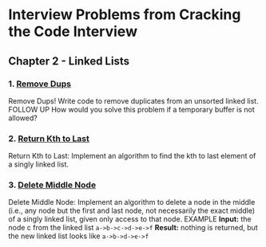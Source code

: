 # Interview Problems from Cracking the Code Interview

## Chapter 2 - Linked Lists

### 1. [Remove Dups](./RemoveDups.java)

Remove Dups! Write code to remove duplicates from an unsorted linked list.
FOLLOW UP
How would you solve this problem if a temporary buffer is not allowed?

### 2. [Return Kth to Last](./KthToLast.java)

Return Kth to Last: Implement an algorithm to find the kth to last element of a singly linked list.

### 3. [Delete Middle Node](./DeleteMiddle.java)

Delete Middle Node: Implement an algorithm to delete a node in the middle (i.e., any node but the first and last node, not necessarily the exact middle) of a singly linked list, given only access to that node.
EXAMPLE
**Input:** the node c from the linked list `a->b->c->d->e->f`
**Result:** nothing is returned, but the new linked list looks like `a->b->d->e->f`
